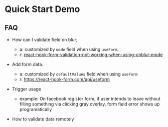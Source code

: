 # Quick Start Demo

## FAQ

- How can I validate field on blur;

  - a: customized by `mode` field when using `useForm`.
  - r: [react-hook-form-validation-not-working-when-using-onblur-mode](https://stackoverflow.com/questions/66758855/react-hook-form-validation-not-working-when-using-onblur-mode)

- Add form data.

  - a: customized by `defaultValues` field when using `useForm`
  - r: https://react-hook-form.com/api/useform

- Trigger usage

  - example: On facebook register form, if user intends to leave without filling something via clicking gray overlay, form field error shows up programatically

- How to validate data remotely
